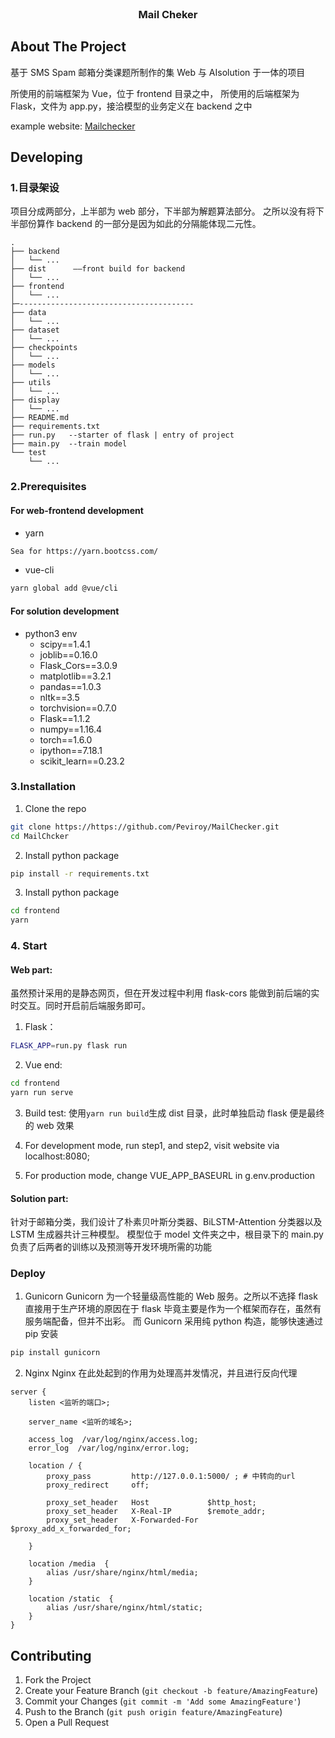 <!-- PROJECT LOGO -->
<br />

<p align="center">
  <h3 align="center">Mail Cheker</h3>

  <p align="center">
    
  </p>
</p>

<!-- ABOUT THE PROJECT -->

## About The Project

基于 SMS Spam 邮箱分类课题所制作的集 Web 与 AIsolution 于一体的项目

所使用的前端框架为 Vue，位于 frontend 目录之中，
所使用的后端框架为 Flask，文件为 app.py，接洽模型的业务定义在 backend 之中

example website: [Mailchecker](http://penguinuniverse.top:8899)

<!-- GETTING STARTED-->

## Developing

### 1.目录架设

项目分成两部分，上半部为 web 部分，下半部为解题算法部分。
之所以没有将下半部份算作 backend 的一部分是因为如此的分隔能体现二元性。

```
.
├── backend
│   └── ...
├── dist      ——front build for backend
│   └── ...
├── frontend
│   └── ...
├─---------------------------------------
├── data
│   └── ...
├── dataset
│   └── ...
├── checkpoints
│   └── ...
├── models
│   └── ...
├── utils
│   └── ...
├── display
│   └── ...
├── README.md
├── requirements.txt
├── run.py   --starter of flask | entry of project
├── main.py  --train model
└── test
    └── ...

```

### 2.Prerequisites

#### For web-frontend development

-   yarn

```sh
Sea for https://yarn.bootcss.com/
```

-   vue-cli

```sh
yarn global add @vue/cli
```

#### For solution development

-   python3 env
    -   scipy==1.4.1
    -   joblib==0.16.0
    -   Flask_Cors==3.0.9
    -   matplotlib==3.2.1
    -   pandas==1.0.3
    -   nltk==3.5
    -   torchvision==0.7.0
    -   Flask==1.1.2
    -   numpy==1.16.4
    -   torch==1.6.0
    -   ipython==7.18.1
    -   scikit_learn==0.23.2

### 3.Installation

1. Clone the repo

```sh
git clone https://https://github.com/Peviroy/MailChecker.git
cd MailChcker
```

2. Install python package

```sh
pip install -r requirements.txt
```

3. Install python package

```sh
cd frontend
yarn
```

### 4. Start

#### Web part:

虽然预计采用的是静态网页，但在开发过程中利用 flask-cors 能做到前后端的实时交互。同时开启前后端服务即可。

1. Flask：

```sh
FLASK_APP=run.py flask run
```

2. Vue end:

```sh
cd frontend
yarn run serve
```

3. Build test:
   使用`yarn run build`生成 dist 目录，此时单独启动 flask 便是最终的 web 效果

4. For development mode, run step1, and step2, visit website via localhost:8080;
5. For production mode, change VUE_APP_BASEURL in g.env.production

#### Solution part:

针对于邮箱分类，我们设计了朴素贝叶斯分类器、BiLSTM-Attention 分类器以及 LSTM 生成器共计三种模型。
模型位于 model 文件夹之中，根目录下的 main.py 负责了后两者的训练以及预测等开发环境所需的功能

### Deploy

1. Gunicorn
   Gunicorn 为一个轻量级高性能的 Web 服务。之所以不选择 flask 直接用于生产环境的原因在于 flask 毕竟主要是作为一个框架而存在，虽然有服务端配备，但并不出彩。
   而 Gunicorn 采用纯 python 构造，能够快速通过 pip 安装

```sh
pip install gunicorn
```

2. Nginx
   Nginx 在此处起到的作用为处理高并发情况，并且进行反向代理

```
server {
    listen <监听的端口>;

    server_name <监听的域名>;

    access_log  /var/log/nginx/access.log;
    error_log  /var/log/nginx/error.log;

    location / {
        proxy_pass         http://127.0.0.1:5000/ ; # 中转向的url
        proxy_redirect     off;

        proxy_set_header   Host             $http_host;
        proxy_set_header   X-Real-IP        $remote_addr;
        proxy_set_header   X-Forwarded-For  $proxy_add_x_forwarded_for;

    }

    location /media  {
        alias /usr/share/nginx/html/media;
    }

    location /static  {
        alias /usr/share/nginx/html/static;
    }
}

```

<!-- USAGE EXAMPLES
## Usage

Use this space to show useful examples of how a project can be used. Additional screenshots, code examples and demos work well in this space. You may also link to more resources.

_For more examples, please refer to the [Documentation](https://example.com)_


<!-- CONTRIBUTING -->

## Contributing

1. Fork the Project
2. Create your Feature Branch (`git checkout -b feature/AmazingFeature`)
3. Commit your Changes (`git commit -m 'Add some AmazingFeature'`)
4. Push to the Branch (`git push origin feature/AmazingFeature`)
5. Open a Pull Request

<!-- LICENSE

## License

Distributed under the MIT License. See `LICENSE` for more information.
-->

<!-- CONTACT

## Contact

Your Name - [@twitter_handle](https://twitter.com/twitter_handle) - email

Project Link: [https://github.com/github_username/repo](https://github.com/github_username/repo)

-->
